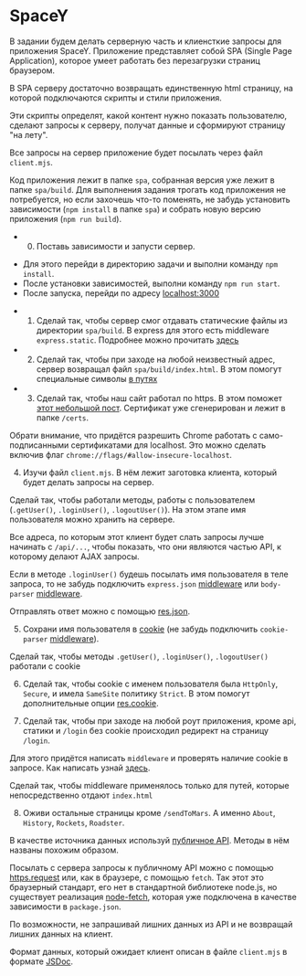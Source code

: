 # SpaceY

В задании будем делать серверную часть и клиенсткие запросы для приложения SpaceY. Приложение представляет собой SPA (Single Page Application), которое умеет работать без перезагрузки страниц браузером.

В SPA серверу достаточно возвращать единственную html страницу, на которой подключаются скрипты и стили приложения.

Эти скрипты определят, какой контент нужно показать пользователю, сделают запросы к серверу, получат данные и сформируют страницу "на лету".

Все запросы на сервер приложение будет посылать через файл `client.mjs`.

Код приложения лежит в папке `spa`, собранная версия уже лежит в папке `spa/build`. Для выполнения задания трогать код приложения не потребуется, но если захочешь что-то поменять, не забудь установить зависимости (`npm install` в папке `spa`) и собрать новую версию приложения (`npm run build`).

+ 0. Поставь зависимости и запусти сервер.

- Для этого перейди в директорию задачи и выполни команду `npm install`.
- После установки зависимостей, выполни команду `npm run start`.
- После запуска, перейди по адресу [localhost:3000](http://localhost:3000)

+ 1. Сделай так, чтобы сервер смог отдавать статические файлы из директории `spa/build`. В express для этого есть middleware `express.static`. Подробнее можно прочитать [здесь](https://expressjs.com/en/starter/static-files.html)

+ 2. Сделай так, чтобы при заходе на любой неизвестный адрес, сервер возвращал файл `spa/build/index.html`. В этом помогут специальные символы [в путях](https://expressjs.com/en/guide/routing.html#route-paths)

+ 3. Сделай так, чтобы наш сайт работал по https. В этом поможет [этот небольшой пост](https://timonweb.com/posts/running-expressjs-server-over-https/). Сертификат уже сгенерирован и лежит в папке `/certs`.

Обрати внимание, что придётся разрешить Chrome работать с само-подписанными сертификатами для localhost. Это можно сделать включив флаг `chrome://flags/#allow-insecure-localhost`.

4. Изучи файл `client.mjs`. В нём лежит заготовка клиента, который будет делать запросы на сервер.

Сделай так, чтобы работали методы, работы с пользователем (`.getUser()`, `.loginUser()`, `.logoutUser()`). На этом этапе имя пользователя можно хранить на сервере.

Все адреса, по которым этот клиент будет слать запросы лучше начинать с `/api/...`, чтобы показать, что они являются частью API, к которому делают AJAX запросы.

Если в методе `.loginUser()` будешь посылать имя пользователя в теле запроса, то не забудь подключить `express.json` [middleware](https://expressjs.com/en/4x/api.html#express.json) или `body-parser` [middleware](https://expressjs.com/en/resources/middleware/body-parser.html).

Отправлять ответ можно с помощью [res.json](https://expressjs.com/en/4x/api.html#res.json).

5. Сохрани имя пользователя в [cookie](https://expressjs.com/en/4x/api.html#req.cookies) (не забудь подключить `cookie-parser` [middleware](https://expressjs.com/en/resources/middleware/cookie-parser.html)).

Сделай так, чтобы методы `.getUser()`, `.loginUser()`, `.logoutUser()` работали с cookie

6. Сделай так, чтобы cookie с именем пользователя была `HttpOnly`, `Secure`, и имела `SameSite` политику `Strict`. В этом помогут дополнительные опции [res.cookie](https://expressjs.com/en/4x/api.html#res.cookie).

7. Сделай так, чтобы при заходе на любой роут приложения, кроме api, статики и `/login` без cookie происходил редирект на страницу `/login`.

Для этого придётся написать `middleware` и проверять наличие cookie в запросе. Как написать узнай [здесь](https://expressjs.com/en/guide/writing-middleware.html).

Сделай так, чтобы middleware применялось только для путей, которые непосредственно отдают `index.html`

8. Оживи остальные страницы кроме `/sendToMars`. А именно `About`, `History`, `Rockets`, `Roadster`.

В качестве источника данных используй [публичное API](https://docs.spacexdata.com/). Методы в нём названы похожим образом.

Посылать с сервера запросы к публичному API можно с помощью [https.request](https://nodejs.org/api/https.html#https_https_request_url_options_callback) или, как в браузере, с помощью `fetch`. Так этот это браузерный стандарт, его нет в стандартной библиотеке node.js, но существует реализация [node-fetch](https://github.com/bitinn/node-fetch), которая уже подключена в качестве зависимости в `package.json`.

По возможности, не запрашивай лишних данных из API и не возвращай лишних данных на клиент.

Формат данных, который ожидает клиент описан в файле `client.mjs` в формате [JSDoc](https://jsdoc.app/).

